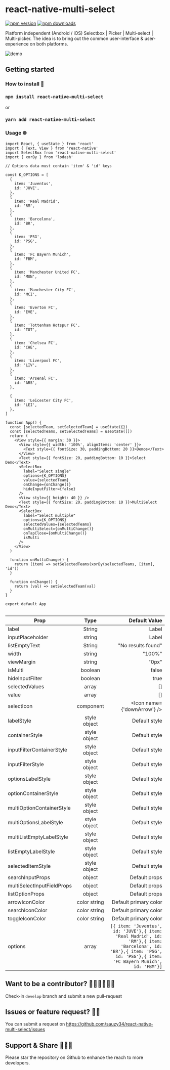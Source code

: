 # react-native-multi-select

[![npm version](https://badge.fury.io/js/react-native-multi-select.svg)](https://badge.fury.io/js/react-native-multi-select)
[![npm downloads](https://img.shields.io/npm/dm/react-native-multi-select.svg?style=flat-square)](https://www.npmjs.com/package/react-native-multi-select)

Platform independent (Android / iOS) Selectbox | Picker | Multi-select | Multi-picker. The idea is to bring out the common user-interface & user-experience on both platforms.

![demo](https://github.com/MinhOmega/react-native-multi-select/blob/features/implement-typescript/demo.gif)

## Getting started

### How to install 🎹

### `npm install react-native-multi-select`

or

### `yarn add react-native-multi-select`

### Usage 𖣠

```
import React, { useState } from 'react'
import { Text, View } from 'react-native'
import SelectBox from 'react-native-multi-select'
import { xorBy } from 'lodash'

// Options data must contain 'item' & 'id' keys

const K_OPTIONS = [
  {
    item: 'Juventus',
    id: 'JUVE',
  },
  {
    item: 'Real Madrid',
    id: 'RM',
  },
  {
    item: 'Barcelona',
    id: 'BR',
  },
  {
    item: 'PSG',
    id: 'PSG',
  },
  {
    item: 'FC Bayern Munich',
    id: 'FBM',
  },
  {
    item: 'Manchester United FC',
    id: 'MUN',
  },
  {
    item: 'Manchester City FC',
    id: 'MCI',
  },
  {
    item: 'Everton FC',
    id: 'EVE',
  },
  {
    item: 'Tottenham Hotspur FC',
    id: 'TOT',
  },
  {
    item: 'Chelsea FC',
    id: 'CHE',
  },
  {
    item: 'Liverpool FC',
    id: 'LIV',
  },
  {
    item: 'Arsenal FC',
    id: 'ARS',
  },

  {
    item: 'Leicester City FC',
    id: 'LEI',
  },
]

function App() {
  const [selectedTeam, setSelectedTeam] = useState({})
  const [selectedTeams, setSelectedTeams] = useState([])
  return (
    <View style={{ margin: 30 }}>
      <View style={{ width: '100%', alignItems: 'center' }}>
        <Text style={{ fontSize: 30, paddingBottom: 20 }}>Demos</Text>
      </View>
      <Text style={{ fontSize: 20, paddingBottom: 10 }}>Select Demo</Text>
      <SelectBox
        label="Select single"
        options={K_OPTIONS}
        value={selectedTeam}
        onChange={onChange()}
        hideInputFilter={false}
      />
      <View style={{ height: 40 }} />
      <Text style={{ fontSize: 20, paddingBottom: 10 }}>MultiSelect Demo</Text>
      <SelectBox
        label="Select multiple"
        options={K_OPTIONS}
        selectedValues={selectedTeams}
        onMultiSelect={onMultiChange()}
        onTapClose={onMultiChange()}
        isMulti
      />
    </View>
  )

  function onMultiChange() {
    return (item) => setSelectedTeams(xorBy(selectedTeams, [item], 'id'))
  }

  function onChange() {
    return (val) => setSelectedTeam(val)
  }
}

export default App


```

| Prop                      |     Type     |                                                                                                                                                        Default Value |
| ------------------------- | :----------: | -------------------------------------------------------------------------------------------------------------------------------------------------------------------: |
| label                     |    String    |                                                                                                                                                                Label |
| inputPlaceholder          |    string    |                                                                                                                                                                Label |
| listEmptyText                     |    String    |                                                                                                                                                                "No results found" |
| width                     |    string    |                                                                                                                                                               "100%" |
| viewMargin                |    string    |                                                                                                                                                                "0px" |
| isMulti                   |   boolean    |                                                                                                                                                                false |
| hideInputFilter           |   boolean    |                                                                                                                                                                 true |
| selectedValues            |    array     |                                                                                                                                                                   [] |
| value                     |    array     |                                                                                                                                                                   [] |
| selectIcon                |  component   |                                                                                                                                          <Icon name={'downArrow'} /> |
| labelStyle                | style object |                                                                                                                                                        Default style |
| containerStyle            | style object |                                                                                                                                                        Default style |
| inputFilterContainerStyle | style object |                                                                                                                                                        Default style |
| inputFilterStyle          | style object |                                                                                                                                                        Default style |
| optionsLabelStyle         | style object |                                                                                                                                                        Default style |
| optionContainerStyle      | style object |                                                                                                                                                        Default style |
| multiOptionContainerStyle | style object |                                                                                                                                                        Default style |
| multiOptionsLabelStyle    | style object |                                                                                                                                                        Default style |
| multiListEmptyLabelStyle  | style object |                                                                                                                                                        Default style |
| listEmptyLabelStyle       | style object |                                                                                                                                                        Default style |
| selectedItemStyle         | style object |                                                                                                                                                        Default style |
searchInputProps         | object |                                                                                                                                                        Default props |
multiSelectInputFieldProps         | object |                                                                                                                                                        Default props |
| listOptionProps          | object |      Default props |
| arrowIconColor         | color string |                                                                                                                                                        Default primary color |
| searchIconColor         | color string |                                                                                                                                                        Default primary color |
| toggleIconColor         | color string |                                                                                                                                                        Default primary color |
| options                   |    array     | `[{ item: 'Juventus', id: 'JUVE'},{ item: 'Real Madrid', id: 'RM'},{ item: 'Barcelona', id: 'BR'},{ item: 'PSG', id: 'PSG'},{ item: 'FC Bayern Munich', id: 'FBM'}]` |

## Want to be a contributor? 👷🏼‍♂️👷🏼‍♀️

Check-in `develop` branch and submit a new pull-request

## Issues or feature request? ✍🏼

You can submit a request on https://github.com/sauzy34/react-native-multi-select/issues

## Support & Share 💆🏼‍♂️

Please star the repository on Github to enhance the reach to more developers.
